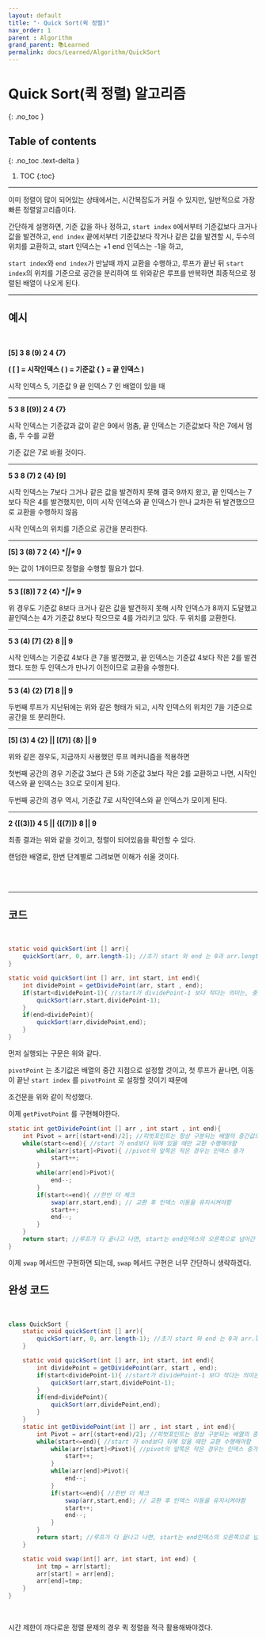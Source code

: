 ```yaml
---
layout: default
title: "· Quick Sort(퀵 정렬)"
nav_order: 1
parent : Algorithm
grand_parent: 📚Learned
permalink: docs/Learned/Algorithm/QuickSort
---
```


# Quick Sort(퀵 정렬) 알고리즘
{: .no_toc }

## Table of contents
{: .no_toc .text-delta }

1. TOC
{:toc}

---



이미 정렬이 많이 되어있는 상태에서는, 시간복잡도가 커질 수 있지만, 일반적으로 가장 빠른 정렬알고리즘이다.



간단하게 설명하면, 기준 값을 하나 정하고, `start index` `0`에서부터 기준값보다 크거나 값을 발견하고, `end index` 끝에서부터 기준값보다 작거나 같은 값을 발견할 시, 두수의 위치를 교환하고, start 인덱스는 +1 end 인덱스는 -1을 하고,



`start index`와 `end index`가 만날때 까지 교환을 수행하고, 루프가 끝난 뒤 `start index`의 위치를 기준으로 공간을 분리하여 또 위와같은 루프를 반복하면 최종적으로 정렬된 배열이 나오게 된다.

---


## 예시

<br>





**[5] 3 8 (9) 2 4 {7}**



**( [ ] = 시작인덱스 ( ) = 기준값 { } = 끝 인덱스 )**



시작 인덱스 5, 기준값 9 끝 인덱스 7 인 배열이 있을 때

------

**5 3 8 [(9)] 2 4 {7}**





시작 인덱스는 기준값과 값이 같은 9에서 멈춤, 끝 인덱스는 기준값보다 작은 7에서 멈춤, 두 수를 교환



기준 값은 7로 바뀔 것이다.



------

**5 3 8 (7) 2 {4} [9]**



시작 인덱스는 7보다 그거나 같은 값을 발견하지 못해 결국 9까지 왔고, 끝 인덱스는 7보다 작은 4를 발견했지만, 이미 시작 인덱스와 끝 인덱스가 만나 교차한 뒤 발견했으므로 교환을 수행하지 않음



시작 인덱스의 위치를 기준으로 공간을 분리한다.



------

**[5] 3 (8) 7 2 {4}  \**||\**  9**



9는 값이 1개이므로 정렬을 수행할 필요가 없다.



------

**5 3 [(8)] 7 2 {4} \**||\**  9**



위 경우도 기준값 8보다 크거나 같은 값을 발견하지 못해 시작 인덱스가 8까지 도달했고 끝인덱스는 4가 기준값 8보다 작으므로 4를 가리키고 있다. 두 위치를 교환한다.



------

**5 3 (4) [7] {2} 8  ||  9**



시작 인덱스는 기준값 4보다 큰 7을 발견했고, 끝 인덱스는 기준값 4보다 작은 2를 발견했다. 또한 두 인덱스가 만나기 이전이므로 교환을 수행한다.



------

**5 3 (4) {2} [7] 8  ||  9**



두번째 루프가 지난뒤에는 위와 같은 형태가 되고, 시작 인덱스의 위치인 7을 기준으로 공간을 또 분리한다.



------

**[5] (3) 4 {2}  ||  [(7)] {8}  ||  9**



위와 같은 경우도, 지금까지 사용했던 루프 메커니즘을 적용하면



첫번째 공간의 경우 기준값 3보다 큰 5와 기준값 3보다 작은 2를 교환하고 나면, 시작인덱스와 끝 인덱스는 3으로 모이게 된다.



두번째 공간의 경우 역시, 기준값 7로 시작인덱스와 끝 인덱스가 모이게 된다.





------

**2 {[(3)]} 4 5  ||  {[(7)]} 8  ||  9**



최종 결과는 위와 같을 것이고, 정렬이 되어있음을 확인할 수 있다.



랜덤한 배열로, 한번 단계별로 그려보면 이해가 쉬울 것이다.


<br>
<br>

---



## 코드

<br>



```java
static void quickSort(int [] arr){
    quickSort(arr, 0, arr.length-1); //초기 start 와 end 는 0과 arr.length-1 이므로, 만든 메서드, 사실 없어도 되는 메서드이긴 하다.
}

static void quickSort(int [] arr, int start, int end){
    int dividePoint = getDividePoint(arr, start , end);
    if(start<dividePoint-1){ //start가 dividePoint-1 보다 작다는 의미는, 충분히 교환할 원소가 다 없어졌다는 뜻이므로, 정렬이 끝난 상태
        quickSort(arr,start,dividePoint-1);
    }
    if(end>dividePoint){
        quickSort(arr,dividePoint,end);
    }
}
```



먼저 실행되는 구문은 위와 같다.

`pivotPoint` 는 초기값은 배열의 중간 지점으로 설정할 것이고, 첫 루프가 끝나면, 이동이 끝난 `start index` 를 `pivotPoint` 로 설정할 것이기 때문에

조건문을 위와 같이 작성했다.

이제 `getPivotPoint` 를 구현해야한다.



```java
static int getDividePoint(int [] arr , int start , int end){
    int Pivot = arr[(start+end)/2]; //피벗포인트는 항상 구분되는 배열의 중간값으로
    while(start<=end){ //start 가 end보다 뒤에 있을 때만 교환 수행해야함
        while(arr[start]<Pivot){ //pivot의 앞쪽은 작은 경우는 인덱스 증가
            start++;
        }
        while(arr[end]>Pivot){
            end--;
        }
        if(start<=end){ //한번 더 체크
            swap(arr,start,end); // 교환 후 인덱스 이동을 유지시켜야함
            start++;
            end--;
        }
    }
    return start; //루프가 다 끝나고 나면, start는 end인덱스의 오른쪽으로 넘어간 상태가 되고, 이 start포인트를 divide(분리) 포인트로 제공
}
```



이제 `swap` 메서드만 구현하면 되는데, `swap` 메서드 구현은 너무 간단하니 생략하겠다.



## 완성 코드



<br>



```java
class QuickSort {
    static void quickSort(int [] arr){
        quickSort(arr, 0, arr.length-1); //초기 start 와 end 는 0과 arr.length-1 이므로, 만든 메서드, 사실 없어도 되는 메서드이긴 하다.
    }

    static void quickSort(int [] arr, int start, int end){
        int dividePoint = getDividePoint(arr, start , end);
        if(start<dividePoint-1){ //start가 dividePoint-1 보다 작다는 의미는, 충분히 교환할 원소가 다 없어졌다는 뜻이므로, 정렬이 끝난 상태
            quickSort(arr,start,dividePoint-1);
        }
        if(end>dividePoint){
            quickSort(arr,dividePoint,end);
        }
    }
    static int getDividePoint(int [] arr , int start , int end){
        int Pivot = arr[(start+end)/2]; //피벗포인트는 항상 구분되는 배열의 중간값으로
        while(start<=end){ //start 가 end보다 뒤에 있을 때만 교환 수행해야함
            while(arr[start]<Pivot){ //pivot의 앞쪽은 작은 경우는 인덱스 증가
                start++;
            }
            while(arr[end]>Pivot){
                end--;
            }
            if(start<=end){ //한번 더 체크
                swap(arr,start,end); // 교환 후 인덱스 이동을 유지시켜야함
                start++;
                end--;
            }
        }
        return start; //루프가 다 끝나고 나면, start는 end인덱스의 오른쪽으로 넘어간 상태가 되고, 이 start포인트를 divide(분리) 포인트로 제공
    }

    static void swap(int[] arr, int start, int end) {
        int tmp = arr[start];
        arr[start] = arr[end];
        arr[end]=tmp;
    }
}
```

<br>

시간 제한이 까다로운 정렬 문제의 경우 퀵 정렬을 적극 활용해봐야겠다.